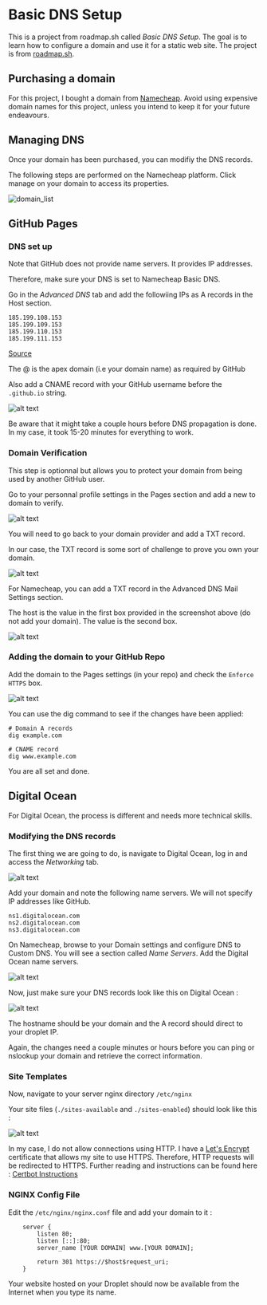 # Basic DNS Setup
This is a project from roadmap.sh called *Basic DNS Setup*. The goal is to learn how to configure a domain and use it for a static web site. The project is from [roadmap.sh](https://roadmap.sh/projects/basic-dns).

## Purchasing a domain
For this project, I bought a domain from [Namecheap](https://namecheap.com). Avoid using expensive domain names for this project, unless you intend to keep it for your future endeavours.

## Managing DNS
Once your domain has been purchased, you can modifiy the DNS records.

The following steps are performed on the Namecheap platform. Click manage on your domain to access its properties.

![domain_list](image-1.png)

## GitHub Pages
### DNS set up
Note that GitHub does not provide name servers. It provides IP addresses.

Therefore, make sure your DNS is set to Namecheap Basic DNS.

Go in the *Advanced DNS* tab and add the followiing IPs as A records in the Host section.

```
185.199.108.153
185.199.109.153
185.199.110.153
185.199.111.153
```

[Source](https://docs.github.com/fr/pages/configuring-a-custom-domain-for-your-github-pages-site/managing-a-custom-domain-for-your-github-pages-site)

The @ is the apex domain (i.e your domain name) as required by GitHub

Also add a CNAME record with your GitHub username before the `.github.io` string.

![alt text](image-8.png)


Be aware that it might take a couple hours before DNS propagation is done. In my case, it took 15-20 minutes for everything to work.

### Domain Verification
This step is optionnal but allows you to protect your domain from being used by another GitHub user.

Go to your personnal profile settings in the Pages section and add a new to domain to verify.

![alt text](image-9.png)

You will need to go back to your domain provider and add a TXT record.

In our case, the TXT record is some sort of challenge to prove you own your domain.

![alt text](image-10.png)

For Namecheap, you can add a TXT record in the Advanced DNS Mail Settings section.

The host is the value in the first box provided in the screenshot above (do not add your domain). The value is the second box.

![alt text](image-11.png)

### Adding the domain to your GitHub Repo
Add the domain to the Pages settings (in your repo) and check the `Enforce HTTPS` box.

![alt text](image-7.png)


You can use the dig command to see if the changes have been applied:
```
# Domain A records
dig example.com

# CNAME record
dig www.example.com
```

You are all set and done.

## Digital Ocean
For Digital Ocean, the process is different and needs more technical skills.

### Modifying the DNS records

The first thing we are going to do, is navigate to Digital Ocean, log in and access the *Networking* tab.

![alt text](image-13.png)

Add your domain and note the following name servers. We will not specify IP addresses like GitHub.

```
ns1.digitalocean.com
ns2.digitalocean.com
ns3.digitalocean.com
```

On Namecheap, browse to your Domain settings and configure DNS to Custom DNS. You will see a section called *Name Servers*. Add the Digital Ocean name servers.

![alt text](image-14.png)

Now, just make sure your DNS records look like this on Digital Ocean :

![alt text](image-15.png)

The hostname should be your domain and the A record should direct to your droplet IP.

Again, the changes need a couple minutes or hours before you can ping or nslookup your domain and retrieve the correct information.

### Site Templates

Now, navigate to your server nginx directory `/etc/nginx`

Your site files (`./sites-available` and `./sites-enabled`) should look like this : 

![alt text](image-16.png)

In my case, I do not allow connections using HTTP. I have a [Let's Encrypt](https://letsencrypt.org/getting-started/) certificate that allows my site to use HTTPS. Therefore, HTTP requests will be redirected to HTTPS. Further reading and instructions can be found here : [Certbot Instructions](https://certbot.eff.org/instructions?ws=nginx&os=snap)

### NGINX Config File
Edit the `/etc/nginx/nginx.conf` file and add your domain to it :

```
	server {
		listen 80;
		listen [::]:80;
		server_name [YOUR DOMAIN] www.[YOUR DOMAIN];

		return 301 https://$host$request_uri;
	}

```

Your website hosted on your Droplet should now be available from the Internet when you type its name.